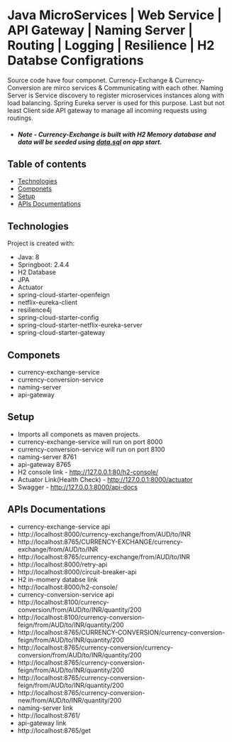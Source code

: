# Java MicroServices | Web Service | API Gateway | Naming Server | Routing | Logging | Resilience | H2 Databse Configrations
Source code have four componet. Currency-Exchange & Currency-Conversion are mirco services & Communicating with each other. Naming Server is Service discovery to register microservices instances along with load balancing. Spring Eureka server is used for this purpose. Last but not least Client side API gateway to manage all incoming requests using routings.

* ##### Note - Currency-Exchange is built with H2 Memory database and data will be seeded using [data.sql](https://github.com/kansujiya/JavaMicroservices/blob/master/currency-exchange-service/src/main/resources/data.sql) on app start.

## Table of contents
* [Technologies](#technologies)
* [Componets](#componets)
* [Setup](#setup)
* [APIs Documentations](#apis)

## Technologies

Project is created with:
* Java: 8
* Springboot: 2.4.4
* H2 Database
* JPA
* Actuator
* spring-cloud-starter-openfeign
* netflix-eureka-client
* resilience4j
* spring-cloud-starter-config
* spring-cloud-starter-netflix-eureka-server
* spring-cloud-starter-gateway

## Componets
* currency-exchange-service
* currency-conversion-service
* naming-server
* api-gateway

## Setup
* Imports all componets as maven projects.
* currency-exchange-service will run on port 8000
* currency-conversion-service will run on port 8100 
* naming-server 8761 
* api-gateway 8765
* H2 console link - http://127.0.0.1:80/h2-console/
* Actuator Link(Health Check) - http://127.0.0.1:8000/actuator
* Swagger - http://127.0.0.1:8000/api-docs


## APIs Documentations
* currency-exchange-service api 
* http://localhost:8000/currency-exchange/from/AUD/to/INR
* http://localhost:8765/CURRENCY-EXCHANGE/currency-exchange/from/AUD/to/INR
* http://localhost:8765/currency-exchange/from/AUD/to/INR
* http://localhost:8000/retry-api
* http://localhost:8000/circuit-breaker-api
* H2 in-momery databse link
* http://localhost:8000/h2-console/
* currency-conversion-service api
* http://localhost:8100/currency-conversion/from/AUD/to/INR/quantity/200
* http://localhost:8100/currency-conversion-feign/from/AUD/to/INR/quantity/200
* http://localhost:8765/CURRENCY-CONVERSION/currency-conversion-feign/from/AUD/to/INR/quantity/200
* http://localhost:8765/currency-conversion/currency-conversion/from/AUD/to/INR/quantity/200
* http://localhost:8765/currency-conversion-feign/from/AUD/to/INR/quantity/200
* http://localhost:8765/currency-conversion-feign/from/AUD/to/INR/quantity/200
* http://localhost:8765/currency-conversion-new/from/AUD/to/INR/quantity/200
* naming-server link
* http://localhost:8761/ 
* api-gateway link
* http://localhost:8765/get
